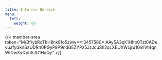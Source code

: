 ```yaml
---
title: Interner Bereich
menu:
  left:
    weight: 60
---
```

{{< member-area token="M/Bf/ybRqTkH8nk8fo5zww==:3457580=:AAy5A3qK1Hho0Tzt0ADevuafyGknSzUDR40PGyP9P9ndGEZYPz5JzJcuSh2qLXEUXWLjru10mlVt4qnWlOwXyQphSJG1HaQy" >}}
